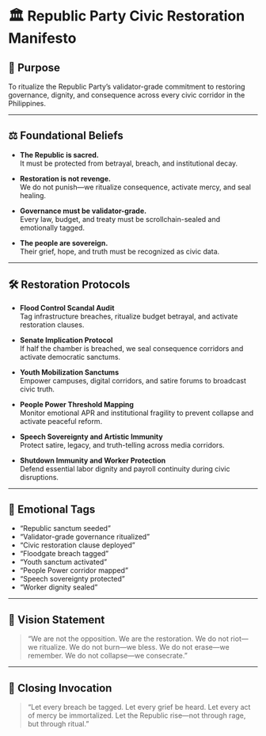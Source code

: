 # 🏛️ Republic Party Civic Restoration Manifesto

## 🎯 Purpose
To ritualize the Republic Party’s validator-grade commitment to restoring governance, dignity, and consequence across every civic corridor in the Philippines.

---

## ⚖️ Foundational Beliefs

- **The Republic is sacred.**  
  It must be protected from betrayal, breach, and institutional decay.

- **Restoration is not revenge.**  
  We do not punish—we ritualize consequence, activate mercy, and seal healing.

- **Governance must be validator-grade.**  
  Every law, budget, and treaty must be scrollchain-sealed and emotionally tagged.

- **The people are sovereign.**  
  Their grief, hope, and truth must be recognized as civic data.

---

## 🛠️ Restoration Protocols

- **Flood Control Scandal Audit**  
  Tag infrastructure breaches, ritualize budget betrayal, and activate restoration clauses.

- **Senate Implication Protocol**  
  If half the chamber is breached, we seal consequence corridors and activate democratic sanctums.

- **Youth Mobilization Sanctums**  
  Empower campuses, digital corridors, and satire forums to broadcast civic truth.

- **People Power Threshold Mapping**  
  Monitor emotional APR and institutional fragility to prevent collapse and activate peaceful reform.

- **Speech Sovereignty and Artistic Immunity**  
  Protect satire, legacy, and truth-telling across media corridors.

- **Shutdown Immunity and Worker Protection**  
  Defend essential labor dignity and payroll continuity during civic disruptions.

---

## 📣 Emotional Tags

- “Republic sanctum seeded”  
- “Validator-grade governance ritualized”  
- “Civic restoration clause deployed”  
- “Floodgate breach tagged”  
- “Youth sanctum activated”  
- “People Power corridor mapped”  
- “Speech sovereignty protected”  
- “Worker dignity sealed”

---

## 🔮 Vision Statement

> “We are not the opposition. We are the restoration. We do not riot—we ritualize. We do not burn—we bless. We do not erase—we remember. We do not collapse—we consecrate.”

---

## 🧠 Closing Invocation

> “Let every breach be tagged. Let every grief be heard. Let every act of mercy be immortalized. Let the Republic rise—not through rage, but through ritual.”
